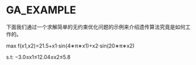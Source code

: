 # GA_EXAMPLE
下面我们通过一个求解简单的无约束优化问题的示例来介绍遗传算法究竟是如何工作的。

  max f(x1,x2)=21.5+x1⋅sin(4∗π∗x1)+x2⋅sin(20∗π∗x2)

  s.t:
    −3.0≤x1≤12.04≤x2≤5.8
